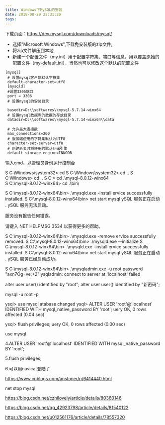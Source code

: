 ```yaml
---
title: Windows下MySQL的安装
date: 2018-08-29 22:31:20
tags:
---
```

下载页面：https://dev.mysql.com/downloads/mysql/

* 选择"Microsoft Windows",下载免安装版的zip文件;
* 将zip文件解压到本地
* 新建一个配置文件（my.ini）用于配置字符集、端口等信息，用以覆盖原始的配置文件（my-default.ini），当然也可以修改这个默认的配置文件

~~~
[mysql]
 # 设置mysql客户端默认字符集
 default-character-set=utf8 
 [mysqld]
 #设置3306端口
 port = 3306 
 # 设置mysql的安装目录

 basedir=D:\\softwares\\mysql-5.7.14-winx64
 # 设置mysql数据库的数据的存放目录
 datadir=D:\\softwares\\mysql-5.7.14-winx64\\data

 # 允许最大连接数
 max_connections=200
 # 服务端使用的字符集默认为UTF8
 character-set-server=utf8
 # 创建新表时将使用的默认存储引擎
 default-storage-engine=INNODB
~~~


输入cmd，以管理员身份运行控制台



S C:\Windows\system32> cd
S C:\Windows\system32> cd ..
S C:\Windows> cd ..
S C:\> cd .\mysql-8.0.12-winx64\
S C:\mysql-8.0.12-winx64> cd .\bin\



S C:\mysql-8.0.12-winx64\bin> .\mysqld.exe -install
ervice successfully installed.
S C:\mysql-8.0.12-winx64\bin> net start mysql
ySQL 服务正在启动 .
ySQL 服务无法启动。

服务没有报告任何错误。

请键入 NET HELPMSG 3534 以获得更多的帮助。

S C:\mysql-8.0.12-winx64\bin> .\mysqld.exe -remove
ervice successfully removed.
S C:\mysql-8.0.12-winx64\bin> .\mysqld.exe --initialize
S C:\mysql-8.0.12-winx64\bin> .\mysqld.exe -install
ervice successfully installed.
S C:\mysql-8.0.12-winx64\bin> net start mysql
ySQL 服务正在启动 .
ySQL 服务已经启动成功。


S C:\mysql-8.0.12-winx64\bin> .\mysqladmin.exe -u root password "axn7Og=ve;+2"
ysqladmin: connect to server at 'localhost' failed

alter user user() identified by "root";
alter user user() identified by "新密码";

mysql -u root -p 

ysql> use mysql
atabase changed
ysql> ALTER USER 'root'@'localhost' IDENTIFIED WITH mysql_native_password BY 'root';
uery OK, 0 rows affected (0.04 sec)

ysql> flush privileges;
uery OK, 0 rows affected (0.00 sec)

 
use mysql

4.ALTER USER 'root'@'localhost' IDENTIFIED WITH mysql_native_password BY 'root';

5.flush privileges;

6.可以用navicat登陆了


https://www.cnblogs.com/anstoner/p/6414440.html

net stop mysql

https://blog.csdn.net/czhilovely/article/details/80360146

https://blog.csdn.net/qq_42923798/article/details/81540122

https://blog.csdn.net/u012561176/article/details/78557320